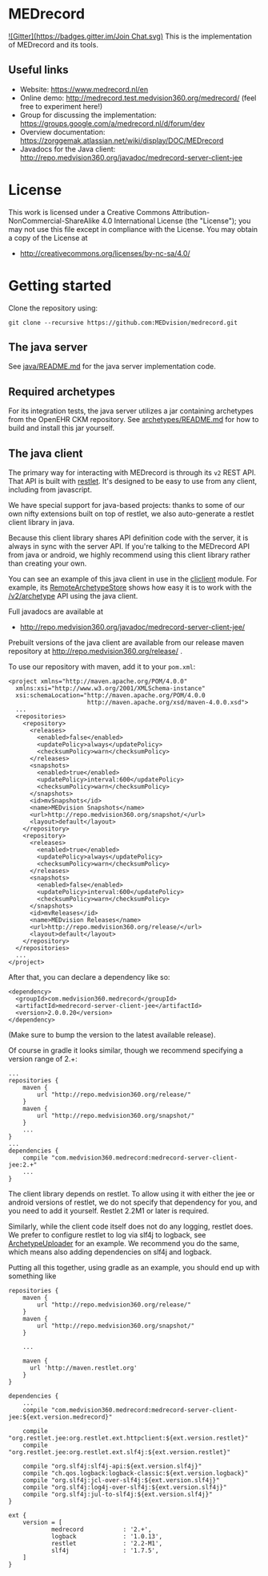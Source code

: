 MEDrecord
=========
[![Gitter](https://badges.gitter.im/Join Chat.svg)](https://gitter.im/MEDvision/medrecord?utm_source=badge&utm_medium=badge&utm_campaign=pr-badge&utm_content=badge)
This is the implementation of MEDrecord and its tools. 

Useful links
------------
* Website: https://www.medrecord.nl/en
* Online demo: http://medrecord.test.medvision360.org/medrecord/ (feel free to experiment here!)
* Group for discussing the implementation: https://groups.google.com/a/medrecord.nl/d/forum/dev
* Overview documentation: https://zorggemak.atlassian.net/wiki/display/DOC/MEDrecord
* Javadocs for the Java client: http://repo.medvision360.org/javadoc/medrecord-server-client-jee


License
=======
This work is licensed under a Creative Commons Attribution-NonCommercial-ShareAlike 4.0 International License (the 
"License"); you may not use this file except in compliance with the License. You may obtain a copy of the License at

* http://creativecommons.org/licenses/by-nc-sa/4.0/


Getting started
===============
Clone the repository using:

    git clone --recursive https://github.com:MEDvision/medrecord.git


The java server
---------------
See [java/README.md](java/README.md) for the java server implementation code.


Required archetypes
-------------------
For its integration tests, the java server utilizes a jar containing archetypes from the OpenEHR CKM repository.
See [archetypes/README.md](archetypes/README.md) for how to build and install this jar yourself.


The java client
---------------
The primary way for interacting with MEDrecord is through its `v2` REST API. That API is built with
[restlet](http://restlet.org/). It's designed to be easy to use from any client, including from javascript.

We have special support for java-based projects: thanks to some of our own nifty extensions built on top of restlet, 
we also auto-generate a restlet client library in java.

Because this client library shares API definition code with the server, it is always in sync with the server API. If 
you're talking to the MEDrecord API from java or android, we highly recommend using this client library rather than
creating your own.

You can see an example of this java client in use in the [cliclient](java/medrecord-tools/medrecord-tools-cliclient) 
module. For example, its
[RemoteArchetypeStore](java/medrecord-tools/medrecord-tools-cliclient/src/main/java/com/medvision360/medrecord/tools/cliclient/RemoteArchetypeStore.java#L47)
shows how easy it is to work with the
[/v2/archetype](http://medrecord.test.medvision360.org/medrecord/v2/apidocs/#!/com_medvision360_medrecord_api_archetype)
API using the java client.

Full javadocs are available at
* http://repo.medvision360.org/javadoc/medrecord-server-client-jee/

Prebuilt versions of the java client are available from our release maven repository at
http://repo.medvision360.org/release/ .

To use our repository with maven, add it to your `pom.xml`:

    <project xmlns="http://maven.apache.org/POM/4.0.0"
      xmlns:xsi="http://www.w3.org/2001/XMLSchema-instance"
      xsi:schemaLocation="http://maven.apache.org/POM/4.0.0
                          http://maven.apache.org/xsd/maven-4.0.0.xsd">
      ...
      <repositories>
        <repository>
          <releases>
            <enabled>false</enabled>
            <updatePolicy>always</updatePolicy>
            <checksumPolicy>warn</checksumPolicy>
          </releases>
          <snapshots>
            <enabled>true</enabled>
            <updatePolicy>interval:600</updatePolicy>
            <checksumPolicy>warn</checksumPolicy>
          </snapshots>
          <id>mvSnapshots</id>
          <name>MEDvision Snapshots</name>
          <url>http://repo.medvision360.org/snapshot/</url>
          <layout>default</layout>
        </repository>
        <repository>
          <releases>
            <enabled>true</enabled>
            <updatePolicy>always</updatePolicy>
            <checksumPolicy>warn</checksumPolicy>
          </releases>
          <snapshots>
            <enabled>false</enabled>
            <updatePolicy>interval:600</updatePolicy>
            <checksumPolicy>warn</checksumPolicy>
          </snapshots>
          <id>mvReleases</id>
          <name>MEDvision Releases</name>
          <url>http://repo.medvision360.org/release/</url>
          <layout>default</layout>
        </repository>
      </repositories>
      ...
    </project>

After that, you can declare a dependency like so:

    <dependency>
      <groupId>com.medvision360.medrecord</groupId>
      <artifactId>medrecord-server-client-jee</artifactId>
      <version>2.0.0.20</version>
    </dependency>

(Make sure to bump the version to the latest available release).

Of course in gradle it looks similar, though we recommend specifying a version range of 2.+:

    ...
    repositories {
        maven {
            url "http://repo.medvision360.org/release/"
        }
        maven {
            url "http://repo.medvision360.org/snapshot/"
        }
        ...
    }
    ...
    dependencies {
        compile "com.medvision360.medrecord:medrecord-server-client-jee:2.+"
        ...
    }

The client library depends on restlet. To allow using it with either the jee or android versions of restlet, 
we do not specify that dependency for you, and you need to add it yourself. Restlet 2.2M1 or later is required.

Similarly, while the client code itself does not do any logging, restlet does. We prefer to configure restlet to log 
via slf4j to logback, see
[ArchetypeUploader](java/medrecord-tools/medrecord-tools-cliclient/src/main/java/com/medvision360/medrecord/tools/cliclient/ArchetypeUploader.java#L46)
for an example. We recommend you do the same, which means also adding dependencies on slf4j and logback.

Putting all this together, using gradle as an example, you should end up with something like

    repositories {
        maven {
            url "http://repo.medvision360.org/release/"
        }
        maven {
            url "http://repo.medvision360.org/snapshot/"
        }

        ...
        
        maven {
          url 'http://maven.restlet.org'
        }
    }
    
    dependencies {
        ...
        compile "com.medvision360.medrecord:medrecord-server-client-jee:${ext.version.medrecord}"
        
        compile "org.restlet.jee:org.restlet.ext.httpclient:${ext.version.restlet}"
        compile "org.restlet.jee:org.restlet.ext.slf4j:${ext.version.restlet}"
    
        compile "org.slf4j:slf4j-api:${ext.version.slf4j}"
        compile "ch.qos.logback:logback-classic:${ext.version.logback}"
        compile "org.slf4j:jcl-over-slf4j:${ext.version.slf4j}"
        compile "org.slf4j:log4j-over-slf4j:${ext.version.slf4j}"
        compile "org.slf4j:jul-to-slf4j:${ext.version.slf4j}"
    }
    
    ext {
        version = [
                medrecord           : '2.+',
                logback             : '1.0.13',
                restlet             : '2.2-M1',
                slf4j               : '1.7.5',
        ]
    }
